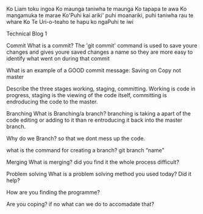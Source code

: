 Ko Liam toku ingoa
Ko maunga taniwha te maunga 
Ko tapapa te awa 
Ko mangamuka te marae
Ko'Puhi kai ariki' puhi moanariki, puhi taniwha rau te whare 
Ko Te Uri-o-teaho te hapu 
ko ngaPuhi te iwi 







Technical Blog 1

Commit What is a commit? The 'git commit' command is used to save youre changes and gives youre saved changes a name so they are more easy to identify what went on during that commit

What is an example of a GOOD commit message: Saving on Copy not master

Describe the three stages working, staging, committing.  Working is code in progress, staging is the viewing of the code itself, committing is endroducing the code to the master.

Branching What is Branching/a branch?  branching is taking a apart of the code editing or adding to it than re entroducing it back into the master branch.

Why do we Branch? so that we dont mess up the code.

what is the command for creating a branch? git branch “name”

Merging What is merging?                                                                                                                 did you find it the whole process difficult? 

Problem solving What is a problem solving method you used today? Did it help?


How are you finding the programme?

Are you coping? if no what can we do to accomadate that?
